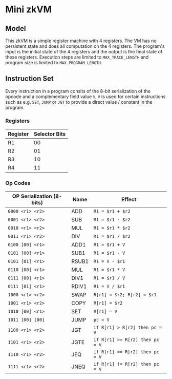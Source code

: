 # Mini zkVM

## Model

This zkVM is a simple register machine with 4 registers. The VM has no persistent state and does all
computation on the 4 registers. The program's input is the initial state of the 4 registers and the
output is the final state of these registers. Execution steps are limited to `MAX_TRACE_LENGTH` and
program size is limited to `MAX_PROGRAM_LENGTH`.

## Instruction Set
Every instruction in a program consits of the 8-bit serialization of the opcode and a complementary
field value `V`, `V` is used for certain instructions such as e.g. `SET`, `JUMP` or `JGT` to provide
a direct value / constant in the program.

### Registers

Register|Selector Bits
--------|-------------
R1|00
R2|01
R3|10
R4|11

### Op Codes
OP Serialization (8-bits) |Name|Effect
-------|----|-----
`0000 <r1> <r2>`|ADD  |`R1 = $r1 + $r2`
`0001 <r1> <r2>`|SUB  |`R1 = $r1 - $r2`
`0010 <r1> <r2>`|MUL  |`R1 = $r1 * $r2`
`0011 <r1> <r2>`|DIV  |`R1 = $r1 / $r2`
`0100 [00] <r1>`|ADD1 |`R1 = $r1 + V`
`0101 [00] <r1>`|SUB1 |`R1 = $r1 - V`
`0101 [01] <r1>`|RSUB1|`R1 = V - $r1`
`0110 [00] <r1>`|MUL  |`R1 = $r1 * V`
`0111 [00] <r1>`|DIV1 |`R1 = $r1 / V`
`0111 [01] <r1>`|RDIV1|`R1 = V / $r1`
`1000 <r1> <r2>`|SWAP |`R[r1] = $r2; R[r2] = $r1`
`1001 <r1> <r2>`|COPY |`R[r1] = $r2`
`1010 [00] <r1>`|SET  |`R[r1] = V`
`1011 [00] [00]`|JUMP |`pc = V`
`1100 <r1> <r2>`|JGT  |`if R[r1] > R[r2] then pc = V`
`1101 <r1> <r2>`|JGTE |`if R[r1] >= R[r2] then pc = V`
`1110 <r1> <r2>`|JEQ  |`if R[r1] == R[r2] then pc = V`
`1111 <r1> <r2>`|JNEQ |`if R[r1] != R[r2] then pc = V`
